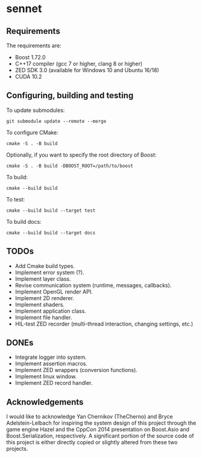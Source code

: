 # sennet

## Requirements
The requirements are:
- Boost 1.72.0
- C++17 compiler (gcc 7 or higher, clang 8 or higher)
- ZED SDK 3.0 (available for Windows 10 and Ubuntu 16/18)
- CUDA 10.2

## Configuring, building and testing
To update submodules:
```
git submodule update --remote --merge
```
To configure CMake:
```
cmake -S . -B build
```
Optionally, if you want to specify the root directory of Boost:
```
cmake -S . -B build -DBOOST_ROOT=/path/to/boost
```
To build:
```
cmake --build build
```
To test:
```
cmake --build build --target test
```
To build docs:
```
cmake --build build --target docs
```

## TODOs
- Add Cmake build types.
- Implement error system (?).
- Implement layer class.
- Revise communication system (runtime, messages, callbacks).
- Implement OpenGL render API.
- Implement 2D renderer.
- Implement shaders.
- Implement application class.
- Implement file handler.
- HIL-test ZED recorder (multi-thread interaction, changing settings, etc.)

## DONEs
- Integrate logger into system.
- Implement assertion macros.
- Implement ZED wrappers (conversion functions).
- Implement linux window.
- Implement ZED record handler.

## Acknowledgements
I would like to acknowledge Yan Chernikov (TheCherno) and Bryce
Adelstein-Lelbach for inspiring the system design of this project
through the game engine Hazel and the CppCon 2014 presentation on Boost.Asio and
Boost.Serialization, respectively. A significant portion of the source code of
this project is either directly copied or slightly altered from these two
projects.
